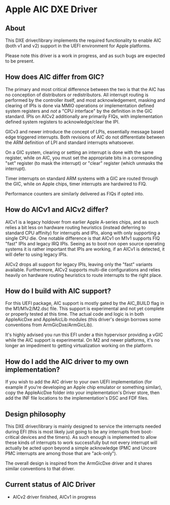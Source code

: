 # Apple AIC DXE Driver

## About

This DXE driver/library implements the required functionality to enable AIC (both v1 and v2) support in the UEFI environment for Apple platforms.

Please note this driver is a work in progress, and as such bugs are expected to be present.

## How does AIC differ from GIC?

The primary and most critical difference between the two is that the AIC has no conception of distributors or redistributors. All interrupt routing is performed by the controller itself, and most acknowledgement, masking and clearing of IPIs is done via MMIO operations or implementation defined system registers and *not* a "CPU interface" by the definition in the GIC standard. IPIs on AICv2 additionally are primarily FIQs, with implementation defined system registers to acknowledge/clear the IPI.

GICv3 and newer introduce the concept of LPIs, essentially message based edge triggered interrupts. Both revisions of AIC do not differentiate between the ARM definition of LPI and standard interrupts whatsoever.

On a GIC system, clearing or setting an interrupt is done with the same register, while on AIC, you must set the appropriate bits in a corresponding "set" register (to mask the interrupt) or "clear" register (which unmasks the interrupt).

Timer interrupts on standard ARM systems with a GIC are routed through the GIC, while on Apple chips, timer interrupts are hardwired to FIQ.

Performance counters are similarly delivered as FIQs if opted into.

## How do AICv1 and AICv2 differ?

AICv1 is a legacy holdover from earlier Apple A-series chips, and as such relies a bit less on hardware routing heuristics (instead deferring to standard CPU affinity) for interrupts and IPIs, along with only supporting a single CPU die. One notable difference is that AICv1 on M1v1 supports FIQ "fast" IPIs and legacy IRQ IPIs. Seeing as to boot non open source operating systems it is rather important that IPIs are working, if an AICv1 is detected, it will defer to using legacy IPIs.

AICv2 drops all support for legacy IPIs, leaving only the "fast" variants available. Furthermore, AICv2 supports multi-die configurations and relies heavily on hardware routing heuristics to route interrupts to the right place.

## How do I build with AIC support?

For this UEFI package, AIC support is mostly gated by the AIC_BUILD flag in the M1/M1v2/M2.dsc file. This support is experimental and not yet complete or properly tested at this time. The actual code and logic is in both AppleAicDxe and AppleAicLib modules (this driver's design borrows some conventions from ArmGicDxe/ArmGicLib).

It's highly advised you run this EFI under a thin hypervisor providing a vGIC while the AIC support is experimental. On M2 and newer platforms, it's no longer an impediment to getting virtualization working on the platform.

## How do I add the AIC driver to my own implementation?

If you wish to add the AIC driver to your own UEFI implementation (for example if you're developing an Apple chip emulator or something similar), copy the AppleAicDxe folder into your implementation's Driver store, then add the INF file locations to the implementation's DSC and FDF files.

## Design philosophy

This DXE driver/library is mainly designed to service the interrupts needed during EFI (this is most likely just going to be any interrupts from boot-critical devices and the timers). As such enough is implemented to allow these kinds of interrupts to work successfully but not every interrupt will actually be acted upon beyond a simple acknowledge (PMC and Uncore PMC interrupts are among those that are "ack-only").

The overall design is inspired from the ArmGicDxe driver and it shares similar conventions to that driver.

## Current status of AIC Driver

- AICv2 driver finished, AICv1 in progress